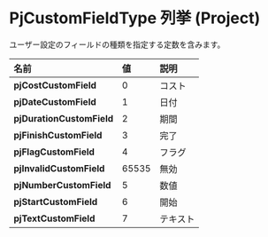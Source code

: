 
# PjCustomFieldType 列挙 (Project)

ユーザー設定のフィールドの種類を指定する定数を含みます。



|**名前**|**値**|**説明**|
|:-----|:-----|:-----|
|**pjCostCustomField**|0|コスト|
|**pjDateCustomField**|1|日付|
|**pjDurationCustomField**|2|期間|
|**pjFinishCustomField**|3|完了|
|**pjFlagCustomField**|4|フラグ|
|**pjInvalidCustomField**|65535|無効|
|**pjNumberCustomField**|5|数値|
|**pjStartCustomField**|6|開始|
|**pjTextCustomField**|7|テキスト|
